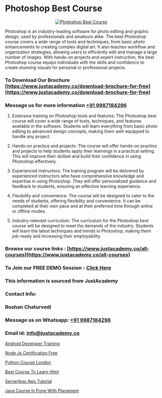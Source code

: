 # Photoshop Best Course

<p align="center">
  <a href="https://justacademy.co/course-detail/photoshop-training">
    <img src="https://justacademy.co/storage2/course_image/1676637576_course_image.webp" alt="Photoshop Best Course">
  </a>
</p>


Photoshop is an industry-leading software for photo editing and graphic design, used by professionals and amateurs alike. The best Photoshop course covers a wide range of tools and techniques, from basic photo enhancements to creating complex digital art. It also teaches workflow and organization strategies, allowing users to efficiently edit and manage a large number of images. With hands-on projects and expert instruction, the best Photoshop course equips individuals with the skills and confidence to create stunning visuals for personal or professional projects. 
### To Download Our Brochure [https://www.justacademy.co/download-brochure-for-free](https://www.justacademy.co/download-brochure-for-free)
### Message us for more information [+91 9987184296](https://api.whatsapp.com/send?phone=919987184296)
1) Extensive training on Photoshop tools and features: The Photoshop best course will cover a wide range of tools, techniques, and features available in the software. Students will learn everything from basic photo editing to advanced design concepts, making them well-equipped to handle any project.

2) Hands-on practice and projects: The course will offer hands-on practice and projects to help students apply their learnings in a practical setting. This will improve their skillset and build their confidence in using Photoshop effectively.

3) Experienced instructors: The training program will be delivered by experienced instructors who have comprehensive knowledge and expertise in using Photoshop. They will offer personalized guidance and feedback to students, ensuring an effective learning experience.

4) Flexibility and convenience: The course will be designed to cater to the needs of students, offering flexibility and convenience. It can be completed at their own pace and at their preferred time through online or offline modes.

5) Industry-relevant curriculum: The curriculum for the Photoshop best course will be designed to meet the demands of the industry. Students will learn the latest techniques and trends in Photoshop, making them job-ready and increasing their employability.

### Browse our course links : [https://www.justacademy.co/all-courses](https://www.justacademy.co/all-courses) 
### To Join our FREE DEMO Session - [Click Here](https://www.justacademy.co/register-for-course-demo)


### This information is sourced from JustAcademy
### Contact Info:
### Roshan Chaturvedi
### Message us on Whatsapp: [+91 9987184296](https://api.whatsapp.com/send?phone=919987184296)
### Email id: [info@justacademy.co](mailto:info@justacademy.co)
                
[Android Developer Training](https://www.linkedin.com/pulse/android-developer-training-justacademy-cupertino-phlaf/)

[Node Js Certification Free](https://www.linkedin.com/pulse/node-js-certification-free-justacademy-bristol-muepe?trackingId=U%2FDi0R%2FthFDan6gtGCyEnQ%3D%3D&lipi=urn%3Ali%3Apage%3Ad_flagship3_company_admin%3B9IEH5La1R2e7WwLGeLcpkg%3D%3D)

[Python Course London](https://medium.com/@roneet705/python-course-london-3b02016eb414)

[Best Course To Learn Html](https://medium.com/@AkashSingh2052/best-course-to-learn-html-690bd120e2a9)

[Serverless Aws Tutorial](https://justacademyin.github.io/justacademy/serverless-aws-tutorial)

[Java Course In Pune With Placement](https://justacademyin.github.io/justacademy/java-course-in-pune-with-placement)

